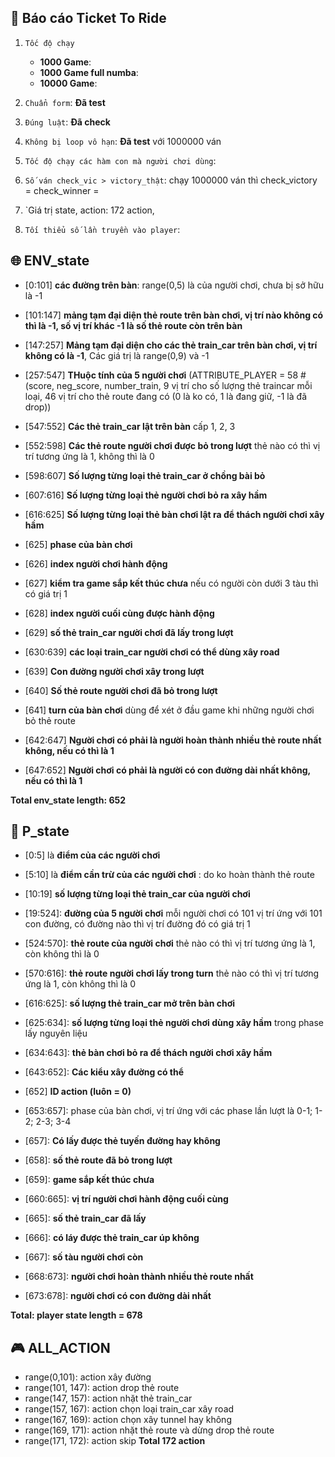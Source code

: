 ## :dart: Báo cáo Ticket To Ride 
1.   `Tốc độ chạy`
      - **1000 Game**: 
      - **1000 Game full numba**: 
      - **10000 Game**: 

2. `Chuẩn form`: **Đã test**
3. `Đúng luật`: **Đã check**
4. `Không bị loop vô hạn`: **Đã test** với 1000000 ván
5. `Tốc độ chạy các hàm con mà người chơi dùng`: 
6. `Số ván check_vic > victory_thật`: chạy 1000000 ván thì check_victory = check_winner = 
7. `Giá trị state, action: 172 action, 
9. `Tối thiểu số lần truyền vào player`: 
## :globe_with_meridians: ENV_state
*   [0:101] **các đường trên bàn**: range(0,5) là của người chơi, chưa bị sở hữu là -1
*   [101:147] **mảng tạm đại diện thẻ route trên bàn chơi, vị trí nào không có thì là -1, số vị trí khác -1 là số thẻ route còn trên bàn**
*   [147:257] **Mảng tạm đại diện cho các thẻ train_car trên bàn chơi, vị trí không có là -1**, Các giá trị là range(0,9) và -1
*   [257:547] **THuộc tính của 5 người chơi** (ATTRIBUTE_PLAYER = 58       #(score, neg_score, number_train, 9 vị trí cho số lượng thẻ traincar mỗi loại, 46 vị trí cho thẻ route đang có (0 là ko có, 1 là đang giữ, -1 là đã drop))
*   [547:552] **Các thẻ train_car lật trên bàn** cấp 1, 2, 3

*   [552:598] **Các thẻ route người chơi được bỏ trong lượt** thẻ nào có thì vị trí tương ứng là 1, không thì là 0
*   [598:607] **Số lượng từng loại thẻ train_car ở chồng bài bỏ**
*   [607:616]   **Số lượng từng loại thẻ người chơi bỏ ra xây hầm**
*   [616:625]  **Số lượng từng loại thẻ bàn chơi lật ra để thách người chơi xây hầm**
*   [625]   **phase của bàn chơi**
*   [626]   **index người chơi hành động**
*   [627]   **kiểm tra game sắp kết thúc chưa** nếu có người còn dưới 3 tàu thì có giá trị 1
*   [628]   **index người cuối cùng được hành động**
*   [629]   **số thẻ train_car người chơi đã lấy trong lượt**
*   [630:639]   **các loại train_car người chơi có thể dùng xây road**
*   [639]       **Con đường người chơi xây trong lượt**
*   [640]   **Số thẻ route người chơi đã bỏ trong lượt**
*   [641]   **turn của bàn chơi** dùng để xét ở đầu game khi những người chơi bỏ thẻ route
*   [642:647]   **Người chơi có phải là người hoàn thành nhiều thẻ route nhất không, nếu có thì là 1**
*   [647:652]   **Người chơi có phải là người có con đường dài nhất không, nếu có thì là 1**


**Total env_state length: 652**

## :bust_in_silhouette: P_state
*   [0:5] là **điểm của các người chơi**
*   [5:10] là **điểm cần trừ của các người chơi** : do ko hoàn thành thẻ route

*   [10:19] **số lượng từng loại thẻ train_car của người chơi**
*   [19:524]:   **đường của 5 người chơi** mỗi người chơi có 101 vị trí ứng với 101 con đường, có đường nào thì vị trí đường đó có giá trị 1
*   [524:570]:   **thẻ route của người chơi** thẻ nào có thì vị trí tương ứng là 1, còn không thì là 0
*   [570:616]:  **thẻ route người chơi lấy trong turn** thẻ nào có thì vị trí tương ứng là 1, còn không thì là 0
*   [616:625]:   **số lượng thẻ train_car mở trên bàn chơi**
*   [625:634]:  **số lượng từng loại thẻ người chơi dùng xây hầm** trong phase lấy nguyên liệu
*   [634:643]: **thẻ bàn chơi bỏ ra để thách người chơi xây hầm**
*   [643:652]: **Các kiểu xây đường có thể**
*   [652]       **ID action (luôn = 0)**
*   [653:657]: phase của bàn chơi, vị trí ứng với các phase lần lượt là 0-1; 1-2; 2-3; 3-4
*   [657]: **Có lấy được thẻ tuyến đường hay không**
*   [658]: **số thẻ route đã bỏ trong lượt**
*   [659]: **game sắp kết thúc chưa**
*   [660:665]: **vị trí người chơi hành động cuối cùng**
*   [665]:  **số thẻ train_car đã lấy**
*   [666]:  **có láy được thẻ train_car úp không**
*   [667]:  **số tàu người chơi còn**
*   [668:673]: **người chơi hoàn thành nhiều thẻ route nhất**
*   [673:678]: **người chơi có con đường dài nhất**

**Total: player state length = 678**

## :video_game: ALL_ACTION
* range(0,101): action xây đường
* range(101, 147): action drop thẻ route
* range(147, 157): action nhặt thẻ train_car
* range(157, 167): action chọn loại train_car xây road
* range(167, 169): action chọn xây tunnel hay không
* range(169, 171): action nhặt thẻ route và dừng drop thẻ route
* range(171, 172): action skip
**Total 172 action**